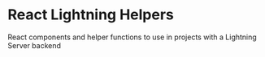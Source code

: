 # React Lightning Helpers

React components and helper functions to use in projects with a Lightning Server backend
